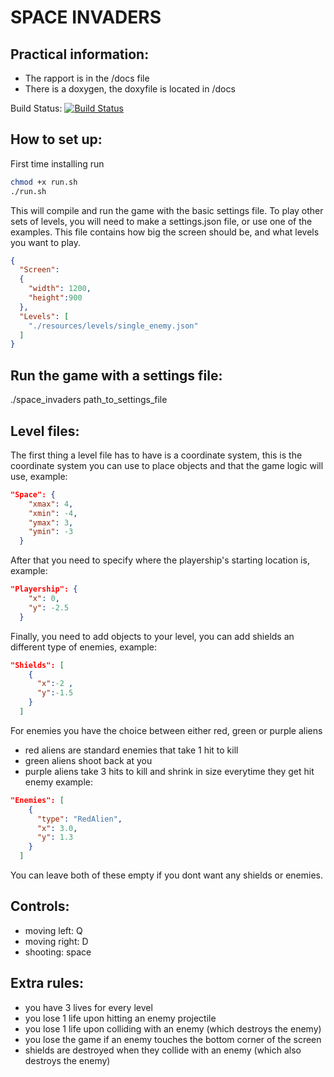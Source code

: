 # SPACE INVADERS

## Practical information:
- The rapport is in the /docs file
- There is a doxygen, the doxyfile is located in /docs

Build Status: [![Build Status](https://travis-ci.com/shano19/space-invaders.svg?token=M5KHdSHUrgZ1sjKYe9px&branch=master)](https://travis-ci.com/shano19/space-invaders)

## How to set up:
First time installing run
``` bash
chmod +x run.sh
./run.sh
```
This will compile and run the game with the basic settings file.
To play other sets of levels,  you will need to make a settings.json file, or use one of the examples.
This file contains how big the screen should be, and what levels you want to play.
``` json
{
  "Screen":
  {
    "width": 1200,
    "height":900
  },
  "Levels": [
    "./resources/levels/single_enemy.json"
  ]
}
```

## Run the game with a settings file:
./space_invaders path_to_settings_file

## Level files:
The first thing a level file has to have is a coordinate system, this is the coordinate system you can use to place objects
and that the game logic will use, example:

``` json
"Space": {
    "xmax": 4,
    "xmin": -4,
    "ymax": 3,
    "ymin": -3
  }
```
After that you need to specify where the playership's starting location is, example:

``` json
"Playership": {
    "x": 0,
    "y": -2.5
  }
```

Finally, you need to add objects to your level, you can add shields an different type of enemies, example:

```json
"Shields": [
    {
      "x":-2 ,
      "y":-1.5
    }
  ]
```

For enemies you have the choice between either red, green or purple aliens
- red aliens are standard enemies that take 1 hit to kill
- green aliens shoot back at you
- purple aliens take 3 hits to kill and shrink in size everytime they get hit
enemy example:

```json
"Enemies": [
    {
      "type": "RedAlien",
      "x": 3.0,
      "y": 1.3
    }
  ]
 ```
You can leave both of these empty if you dont want any shields or enemies.

## Controls:
- moving left: Q
- moving right: D
- shooting: space

## Extra rules:
- you have 3 lives for every level
- you lose 1 life upon hitting an enemy projectile
- you lose 1 life upon colliding with an enemy (which destroys the enemy)
- you lose the game if an enemy touches the bottom corner of the screen
- shields are destroyed when they collide with an enemy (which also destroys the enemy)